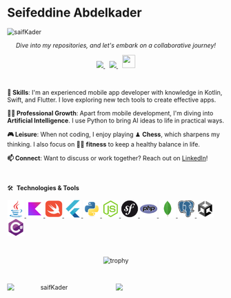 # Seifeddine Abdelkader

<p align="left">
  <img src="https://komarev.com/ghpvc/?username=saifKader&label=Profile%20views&color=D69254&style=flat" alt="saifKader" />
</p>

<p align="center">
  <i>Dive into my repositories, and let's embark on a collaborative journey!</i>
</p>

<p align="center">
  <a href="https://www.linkedin.com/in/seifeddine-abdelkader-157687215/" style="margin-right: 10px;">
    <img src="https://www.vectorlogo.zone/logos/linkedin/linkedin-tile.svg" width="30"/>
  </a>
  <a href="https://www.fiverr.com/users/fun0st" style="margin-right: 10px;">
    <img src="https://www.vectorlogo.zone/logos/fiverr/fiverr-icon.svg" width="35"/>
  </a>
  <a href="https://www.upwork.com/freelancers/~01af48bd7df2e56253">
    <img src="https://www.vectorlogo.zone/logos/upwork/upwork-icon.svg" width="30" height="30"/>
  </a>
</p>


<br>

**🚀 Skills**: I'm an experienced mobile app developer with knowledge in Kotlin, Swift, and Flutter. I love exploring new tech tools to create effective apps.

**👨‍💻 Professional Growth**: Apart from mobile development, I'm diving into **Artificial Intelligence**. I use Python to bring AI ideas to life in practical ways.

**🎮 Leisure**: When not coding, I enjoy playing ♟ **Chess**, which sharpens my thinking. I also focus on 🏋️‍♂️ **fitness** to keep a healthy balance in life.

**📫 Connect**: Want to discuss or work together? Reach out on [LinkedIn](https://www.linkedin.com/in/seifeddine-abdelkader-157687215/)!

<br>

🛠️&nbsp;&nbsp;**Technologies & Tools**

<p align="left">

<a href="https://www.java.com/" target="_blank" rel="noreferrer"> <img src="https://raw.githubusercontent.com/devicons/devicon/master/icons/java/java-original.svg" alt="java" width="40" height="40"/> </a>
<a href="https://kotlinlang.org/" target="_blank" rel="noreferrer"> <img src="https://raw.githubusercontent.com/devicons/devicon/master/icons/kotlin/kotlin-original.svg" alt="kotlin" width="40" height="40"/> </a>
<a href="https://developer.apple.com/swift/" target="_blank" rel="noreferrer"> <img src="https://raw.githubusercontent.com/devicons/devicon/master/icons/swift/swift-original.svg" alt="swift" width="40" height="40"/> </a>
<a href="https://flutter.dev/" target="_blank" rel="noreferrer"> <img src="https://raw.githubusercontent.com/devicons/devicon/master/icons/flutter/flutter-original.svg" alt="flutter" width="40" height="40"/> </a>
<a href="https://www.python.org/" target="_blank" rel="noreferrer"> <img src="https://raw.githubusercontent.com/devicons/devicon/master/icons/python/python-original.svg" alt="python" width="40" height="40"/> </a>
<a href="https://nodejs.org/" target="_blank" rel="noreferrer"> <img src="https://raw.githubusercontent.com/devicons/devicon/master/icons/nodejs/nodejs-original.svg" alt="nodejs" width="40" height="40"/> </a>
<a href="https://symfony.com/" target="_blank" rel="noreferrer"> <img src="https://raw.githubusercontent.com/devicons/devicon/master/icons/symfony/symfony-original.svg" alt="symfony" width="40" height="40"/> </a>
<a href="https://www.php.net/" target="_blank" rel="noreferrer"> <img src="https://raw.githubusercontent.com/devicons/devicon/master/icons/php/php-original.svg" alt="php" width="40" height="40"/> </a>
<a href="https://www.mongodb.com/" target="_blank" rel="noreferrer"> <img src="https://raw.githubusercontent.com/devicons/devicon/master/icons/mongodb/mongodb-original.svg" alt="mongodb" width="40" height="40"/> </a>
<a href="https://www.postgresql.org/" target="_blank" rel="noreferrer"> <img src="https://raw.githubusercontent.com/devicons/devicon/master/icons/postgresql/postgresql-original.svg" alt="postgresql" width="40" height="40"/> </a>
<a href="https://unity.com/" target="_blank" rel="noreferrer"> <img src="https://raw.githubusercontent.com/devicons/devicon/master/icons/unity/unity-original.svg" alt="unity" width="40" height="40"/> </a>
<a href="https://docs.microsoft.com/en-us/dotnet/csharp/" target="_blank" rel="noreferrer"> <img src="https://raw.githubusercontent.com/devicons/devicon/master/icons/csharp/csharp-original.svg" alt="csharp" width="40" height="40"/> </a>


</p>

<br>

<p align="center">
 <img src="https://github-profile-trophy.vercel.app/?username=saifKader&margin-w=15&row=1&column=6&no-bg=true&no-frame=true&theme=darkhub" alt="trophy" />
</p>

<br>

<p align="center">
    <img align="left" width="40%" src="https://github-readme-stats.vercel.app/api/top-langs?username=saifKader&show_icons=true&locale=en&layout=compact&theme=github_dark&hide_border=true" alt="saifKader" />
    <img align="right" width="50%" src="https://github-readme-streak-stats.herokuapp.com?user=saifKader&theme=github-dark&hide_border=true&date_format=j%20M%5B%20Y%5D"/>
</p>

